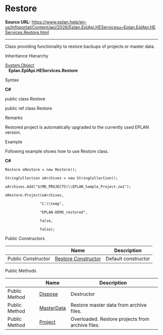 # Restore

**Source URL:** https://www.eplan.help/en-us/Infoportal/Content/api/2026/Eplan.EplApi.HEServicesu~Eplan.EplApi.HEServices.Restore.html

---

Class providing functionality to restore backups of projects or master data.

Inheritance Hierarchy

[System.Object](#)  
   **Eplan.EplApi.HEServices.Restore**

Syntax

**C#**



public class Restore

public ref class Restore


Remarks

Restored project is automatically upgraded to the currently used EPLAN version.

Example

Following example shows how to use Restore class.

**C#**

```
Restore oRestore = new Restore();

StringCollection oArchives = new StringCollection();

oArchives.Add("$(MD_PROJECTS)\\EPLAN_Sample_Project.zw1");

oRestore.Project(oArchives,

                "C:\\temp",

                "EPLAN-DEMO_restored",

                false,

                false);

```

Public Constructors

|  | Name | Description |
| --- | --- | --- |
| Public Constructor | [Restore Constructor](Eplan.EplApi.HEServicesu~Eplan.EplApi.HEServices.Restore~_ctor.html) | Default constructor |



Public Methods

|  | Name | Description |
| --- | --- | --- |
| Public Method | [Dispose](Eplan.EplApi.HEServicesu~Eplan.EplApi.HEServices.Restore~Dispose().html) | Destructor |
| Public Method | [MasterData](Eplan.EplApi.HEServicesu~Eplan.EplApi.HEServices.Restore~MasterData.html) | Restore master data from archive files. |
| Public Method | [Project](Eplan.EplApi.HEServicesu~Eplan.EplApi.HEServices.Restore~Project.html) | Overloaded. Restore projects from archive files. |


